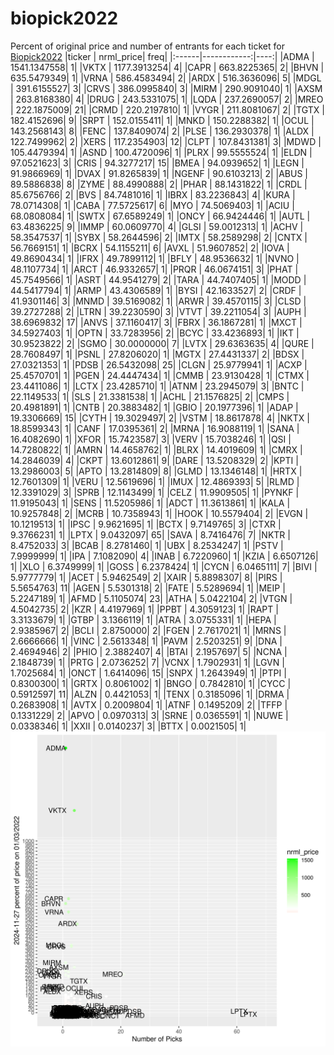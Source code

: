 # biopick2022
Percent of original price and number of entrants for each ticket for [Biopick2022](https://twitter.com/hashtag/Biopick2022)
|ticker |   nrml_price| freq|
|:------|------------:|----:|
|ADMA   | 1541.1347558|    1|
|VKTX   | 1177.3913254|    4|
|CAPR   |  663.8225365|    2|
|BHVN   |  635.5479349|    1|
|VRNA   |  586.4583494|    2|
|ARDX   |  516.3636096|    5|
|MDGL   |  391.6155527|    3|
|CRVS   |  386.0995840|    3|
|MIRM   |  290.9091040|    1|
|AXSM   |  263.8168380|    4|
|DRUG   |  243.5331075|    1|
|LQDA   |  237.2690057|    2|
|MREO   |  222.1875009|   21|
|CRMD   |  220.2197810|    1|
|VYGR   |  211.8081067|    2|
|TGTX   |  182.4152696|    9|
|SRPT   |  152.0155411|    1|
|MNKD   |  150.2288382|    1|
|OCUL   |  143.2568143|    8|
|FENC   |  137.8409074|    2|
|PLSE   |  136.2930378|    1|
|ALDX   |  122.7499962|    2|
|XERS   |  117.2354903|   12|
|CLPT   |  107.8431381|    3|
|MDWD   |  105.4479394|    1|
|ASND   |  100.4720096|    1|
|PLRX   |   99.5555524|    1|
|ELDN   |   97.0521623|    3|
|CRIS   |   94.3277217|   15|
|BMEA   |   94.0939652|    1|
|LEGN   |   91.9866969|    1|
|DVAX   |   91.8265839|    1|
|NGENF  |   90.6103213|    2|
|ABUS   |   89.5886838|    8|
|ZYME   |   88.4990888|    2|
|PHAR   |   88.1431822|    1|
|CRDL   |   85.6756766|    2|
|BVS    |   84.7481016|    1|
|IBRX   |   83.2236843|    4|
|KURA   |   78.0714308|    1|
|CABA   |   77.5725617|    6|
|MYO    |   74.5069403|    1|
|ACIU   |   68.0808084|    1|
|SWTX   |   67.6589249|    1|
|ONCY   |   66.9424446|    1|
|AUTL   |   63.4836225|    9|
|IMMP   |   60.0609770|    4|
|GLSI   |   59.0012313|    1|
|ACHV   |   58.3547537|    1|
|SYBX   |   58.2644596|    2|
|IMTX   |   58.2589298|    2|
|CNTX   |   56.7669151|    1|
|BCRX   |   54.1155211|    6|
|AVXL   |   51.9607852|    2|
|IOVA   |   49.8690434|    1|
|IFRX   |   49.7899112|    1|
|BFLY   |   48.9536632|    1|
|NVNO   |   48.1107734|    1|
|ARCT   |   46.9332657|    1|
|PRQR   |   46.0674151|    3|
|PHAT   |   45.7549566|    1|
|ASRT   |   44.9541279|    2|
|TARA   |   44.7407405|    1|
|MODD   |   44.5417794|    1|
|ARMP   |   43.4306589|    1|
|BYSI   |   42.1633527|    2|
|CRDF   |   41.9301146|    3|
|MNMD   |   39.5169082|    1|
|ARWR   |   39.4570115|    3|
|CLSD   |   39.2727288|    2|
|LTRN   |   39.2230590|    3|
|VTVT   |   39.2211054|    3|
|AUPH   |   38.6969832|   17|
|ANVS   |   37.1160417|    3|
|FBRX   |   36.1867281|    1|
|MXCT   |   34.5927403|    1|
|OPTN   |   33.7283956|    2|
|BCYC   |   33.4236893|    1|
|IKT    |   30.9523822|    2|
|SGMO   |   30.0000000|    7|
|LVTX   |   29.6363635|    4|
|QURE   |   28.7608497|    1|
|PSNL   |   27.8206020|    1|
|MGTX   |   27.4431337|    2|
|BDSX   |   27.0321353|    1|
|PDSB   |   26.5432098|   25|
|CLGN   |   25.9779941|    1|
|ACXP   |   25.4570701|    1|
|PGEN   |   24.4447434|    1|
|CMMB   |   23.9130428|    1|
|CTMX   |   23.4411086|    1|
|LCTX   |   23.4285710|    1|
|ATNM   |   23.2945079|    3|
|BNTC   |   22.1149533|    1|
|SLS    |   21.3381538|    1|
|ACHL   |   21.1576825|    2|
|CMPS   |   20.4981891|    1|
|CNTB   |   20.3883482|    1|
|GBIO   |   20.1977396|    1|
|ADAP   |   19.3306669|   15|
|CYTH   |   19.3029497|    2|
|VSTM   |   18.8617878|    4|
|NKTX   |   18.8599343|    1|
|CANF   |   17.0395361|    2|
|MRNA   |   16.9088119|    1|
|SANA   |   16.4082690|    1|
|XFOR   |   15.7423587|    3|
|VERV   |   15.7038246|    1|
|QSI    |   14.7280822|    1|
|AMRN   |   14.4658762|    1|
|BLRX   |   14.4019609|    1|
|CMRX   |   14.2846039|    4|
|CKPT   |   13.6012861|    9|
|DARE   |   13.5208329|    2|
|KPTI   |   13.2986003|    5|
|APTO   |   13.2814809|    8|
|GLMD   |   13.1346148|    1|
|HRTX   |   12.7601309|    1|
|VERU   |   12.5619696|    1|
|IMUX   |   12.4869393|    5|
|RLMD   |   12.3391029|    3|
|SPRB   |   12.1143499|    1|
|CELZ   |   11.9909505|    1|
|PYNKF  |   11.9195043|    1|
|SENS   |   11.5205986|    1|
|ADCT   |   11.3613861|    1|
|KALA   |   10.9257848|    2|
|MCRB   |   10.7358943|    1|
|HOOK   |   10.5579404|    2|
|EVGN   |   10.1219513|    1|
|IPSC   |    9.9621695|    1|
|BCTX   |    9.7149765|    3|
|CTXR   |    9.3766231|    1|
|LPTX   |    9.0432097|   65|
|SAVA   |    8.7416476|    7|
|NKTR   |    8.4752033|    3|
|BCAB   |    8.2781460|    1|
|UBX    |    8.2534247|    1|
|PSTV   |    7.9999999|    1|
|IPA    |    7.1082090|    4|
|INAB   |    6.7220960|    1|
|KZIA   |    6.6507126|    1|
|XLO    |    6.3749999|    1|
|GOSS   |    6.2378424|    1|
|CYCN   |    6.0465111|    7|
|BIVI   |    5.9777779|    1|
|ACET   |    5.9462549|    2|
|XAIR   |    5.8898307|    8|
|PIRS   |    5.5654763|   11|
|AGEN   |    5.5301318|    2|
|FATE   |    5.5289694|    1|
|MEIP   |    5.2247189|    1|
|AFMD   |    5.1105074|   23|
|ATHA   |    5.0422104|    2|
|VTGN   |    4.5042735|    2|
|KZR    |    4.4197969|    1|
|PPBT   |    4.3059123|    1|
|RAPT   |    3.3133679|    1|
|GTBP   |    3.1366119|    1|
|ATRA   |    3.0755331|    1|
|HEPA   |    2.9385967|    2|
|BCLI   |    2.8750000|    2|
|FGEN   |    2.7617021|    1|
|MRNS   |    2.6666666|    1|
|VINC   |    2.5613348|    1|
|PAVM   |    2.5203251|    9|
|DNA    |    2.4694946|    2|
|PHIO   |    2.3882407|    4|
|BTAI   |    2.1957697|    5|
|NCNA   |    2.1848739|    1|
|PRTG   |    2.0736252|    7|
|VCNX   |    1.7902931|    1|
|LGVN   |    1.7025684|    1|
|ONCT   |    1.6414096|   15|
|SNPX   |    1.2643949|    1|
|PTPI   |    0.8300300|    1|
|GRTX   |    0.8061002|    1|
|BNGO   |    0.7842810|    1|
|CYCC   |    0.5912597|   11|
|ALZN   |    0.4421053|    1|
|TENX   |    0.3185096|    1|
|DRMA   |    0.2683908|    1|
|AVTX   |    0.2009804|    1|
|ATNF   |    0.1495209|    2|
|TFFP   |    0.1331229|    2|
|APVO   |    0.0970313|    3|
|SRNE   |    0.0365591|    1|
|NUWE   |    0.0338346|    1|
|XXII   |    0.0140237|    3|
|BTTX   |    0.0021505|    1|
![retvspicks](biopicks.png?raw=true)
